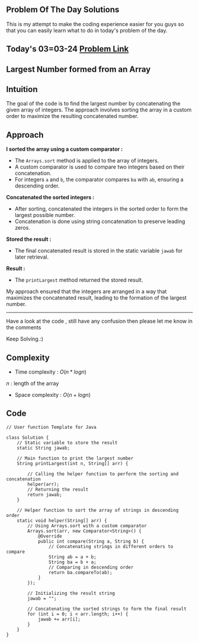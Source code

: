## Problem Of The Day Solutions

This is my attempt to make the coding experience easier for you guys so that you can easily learn what to do in today's problem of the day.

## Today's 03=03-24 [Problem Link](https://www.geeksforgeeks.org/problems/largest-number-formed-from-an-array1117/1)
## Largest Number formed from an Array

## Intuition
The goal of the code is to find the largest number by concatenating the given array of integers. The approach involves sorting the array in a custom order to maximize the resulting concatenated number.

## Approach

**I sorted the array using a custom comparator :**
   - The `Arrays.sort` method is applied to the array of integers.
   - A custom comparator is used to compare two integers based on their concatenation.
   - For integers `a` and `b`, the comparator compares `ba` with `ab`, ensuring a descending order.

**Concatenated the sorted integers :**
   - After sorting, concatenated the integers in the sorted order to form the largest possible number.
   - Concatenation is done using string concatenation to preserve leading zeros.

**Stored the result :**
   - The final concatenated result is stored in the static variable `jawab` for later retrieval.

**Result :**
   - The `printLargest` method returned the stored result.

My approach ensured that the integers are arranged in a way that maximizes the concatenated result, leading to the formation of the largest number.

---
Have a look at the code , still have any confusion then please let me know in the comments

Keep Solving.:)

## Complexity
- Time complexity : $O( n * logn )$
<!-- Add your time complexity here, e.g. $$O())$$ -->
$n$ : length of the array
- Space complexity : $O( n + logn )$
<!-- Add your space complexity here, e.g. $$O(n)$$ -->

## Code

```
// User function Template for Java

class Solution {
    // Static variable to store the result
    static String jawab;

    // Main function to print the largest number
    String printLargest(int n, String[] arr) {
        
        // Calling the helper function to perform the sorting and concatenation
        helper(arr);
        // Returning the result
        return jawab;
    }

    // Helper function to sort the array of strings in descending order
    static void helper(String[] arr) {
        // Using Arrays.sort with a custom comparator
        Arrays.sort(arr, new Comparator<String>() {
            @Override
            public int compare(String a, String b) {
                // Concatenating strings in different orders to compare
                String ab = a + b;
                String ba = b + a;
                // Comparing in descending order
                return ba.compareTo(ab);
            }
        });

        // Initializing the result string
        jawab = "";

        // Concatenating the sorted strings to form the final result
        for (int i = 0; i < arr.length; i++) {
            jawab += arr[i];
        }
    }
}
```
